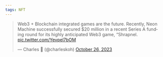```yaml
---
tags: NFT
---
```


<blockquote class="twitter-tweet"><p lang="en" dir="ltr">Web3 + Blockchain integrated games are the future. Recently, Neon Machine successfully secured $20 million in a recent Series A funding round for its highly anticipated Web3 game, “Shrapnel. <a href="https://t.co/Yevpel7bOM">pic.twitter.com/Yevpel7bOM</a></p>&mdash; Charles 👑 (@charleskoh) <a href="https://twitter.com/charleskoh/status/1717526629331927543?ref_src=twsrc%5Etfw">October 26, 2023</a></blockquote> <script async src="https://platform.twitter.com/widgets.js" charset="utf-8"></script>
